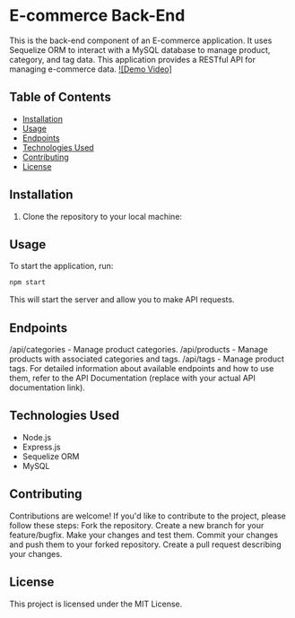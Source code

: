# E-commerce Back-End

This is the back-end component of an E-commerce application. It uses Sequelize ORM to interact with a MySQL database to manage product, category, and tag data. This application provides a RESTful API for managing e-commerce data.
[![Demo Video]](https://drive.google.com/file/d/1YuDkPYp7eD2mlIlJ9E2BhUakFKesvrvl/view?usp=sharing)



## Table of Contents

- [Installation](#installation)
- [Usage](#usage)
- [Endpoints](#endpoints)
- [Technologies Used](#technologies-used)
- [Contributing](#contributing)
- [License](#license)

## Installation

1. Clone the repository to your local machine:

## Usage
To start the application, run:
```bash
npm start 
```
This will start the server and allow you to make API requests.

## Endpoints
/api/categories - Manage product categories.
/api/products - Manage products with associated categories and tags.
/api/tags - Manage product tags.
For detailed information about available endpoints and how to use them, refer to the API Documentation (replace with your actual API documentation link).

## Technologies Used
- Node.js
- Express.js
- Sequelize ORM
- MySQL

## Contributing
Contributions are welcome! If you'd like to contribute to the project, please follow these steps:
Fork the repository.
Create a new branch for your feature/bugfix.
Make your changes and test them.
Commit your changes and push them to your forked repository.
Create a pull request describing your changes.

## License
This project is licensed under the MIT License.
